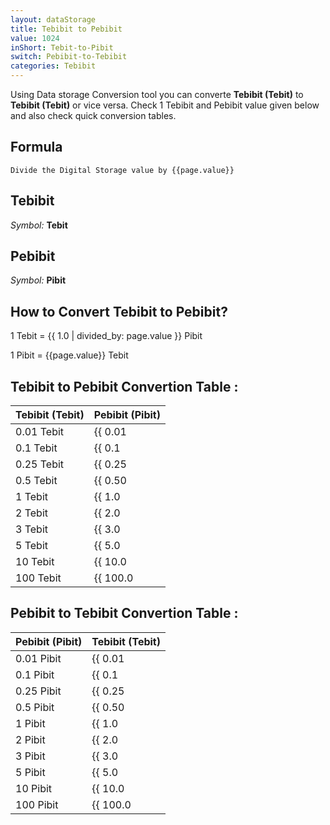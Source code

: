 ```yaml
---
layout: dataStorage
title: Tebibit to Pebibit
value: 1024
inShort: Tebit-to-Pibit
switch: Pebibit-to-Tebibit
categories: Tebibit
---
```


Using Data storage Conversion tool you can converte **Tebibit (Tebit)** to **Tebibit (Tebit)** or vice versa. Check 1 Tebibit and Pebibit value given below and also check quick conversion tables.

## Formula
`Divide the Digital Storage value by {{page.value}}`

## Tebibit
*Symbol:* **Tebit**

## Pebibit
*Symbol:* **Pibit**

## How to Convert Tebibit to Pebibit?

1 Tebit = {{ 1.0 | divided_by: page.value }} Pibit

1 Pibit = {{page.value}} Tebit


## Tebibit to Pebibit Convertion Table :

| Tebibit (Tebit) | Pebibit (Pibit) |
| ---- | ---- |
| 0.01 Tebit | {{ 0.01 | divided_by: page.value }} Pibit |
| 0.1 Tebit | {{ 0.1 | divided_by: page.value }} Pibit |
| 0.25 Tebit | {{ 0.25 | divided_by: page.value }} Pibit |
| 0.5 Tebit | {{ 0.50 | divided_by: page.value }} Pibit |
| 1 Tebit | {{ 1.0 | divided_by: page.value }} Pibit |
| 2 Tebit | {{ 2.0 | divided_by: page.value }} Pibit |
| 3 Tebit | {{ 3.0 | divided_by: page.value }} Pibit |
| 5 Tebit | {{ 5.0 | divided_by: page.value }} Pibit |
| 10 Tebit | {{ 10.0 | divided_by: page.value }} Pibit |
| 100 Tebit | {{ 100.0 | divided_by: page.value }} Pibit |

## Pebibit to Tebibit Convertion Table :

| Pebibit (Pibit) | Tebibit (Tebit) |
| ---- | ---- |
| 0.01 Pibit | {{ 0.01 | times: page.value }} Tebit |
| 0.1 Pibit | {{ 0.1 | times: page.value }} Tebit |
| 0.25 Pibit | {{ 0.25 | times: page.value }} Tebit |
| 0.5 Pibit | {{ 0.50 | times: page.value }} Tebit |
| 1 Pibit | {{ 1.0 | times: page.value }} Tebit |
| 2 Pibit | {{ 2.0 | times: page.value }} Tebit |
| 3 Pibit | {{ 3.0 | times: page.value }} Tebit |
| 5 Pibit | {{ 5.0 | times: page.value }} Tebit |
| 10 Pibit | {{ 10.0 | times: page.value }} Tebit |
| 100 Pibit | {{ 100.0 | times: page.value }} Tebit |


<script>
document.getElementById('selectInput')[15].selected = true
document.getElementById('selectOutput')[19].selected = true
</script>
